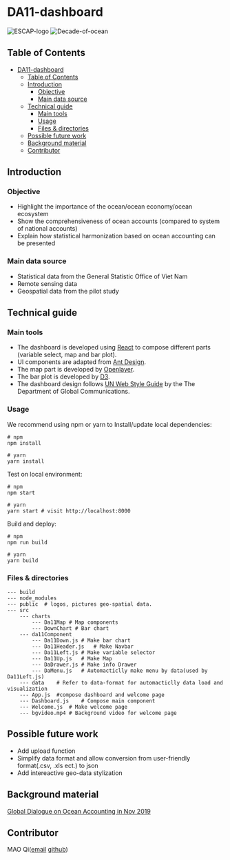 # DA11-dashboard

![ESCAP-logo](https://www.unescap.org/themes/custom/escap2020/logo.png)
![Decade-of-ocean](https://www.unescap.org/sites/default/d8files/SDG_Decade_of_Action_E2x.png)

## Table of Contents

- [DA11-dashboard](#da11-dashboard)
	- [Table of Contents](#table-of-contents)
	- [Introduction](#introduction)
		- [Objective](#objective)
		- [Main data source](#main-data-source)
	- [Technical guide](#technical-guide)
		- [Main tools](#main-tools)
		- [Usage](#usage)
		- [Files & directories](#files--directories)
	- [Possible future work](#possible-future-work)
	- [Background material](#background-material)
	- [Contributor](#contributor)

## Introduction

### Objective

- Highlight the importance of the ocean/ocean economy/ocean ecosystem
- Show the comprehensiveness of ocean accounts (compared to system of national accounts)
- Explain how statistical harmonization based on ocean accounting can be presented

### Main data source

- Statistical data from the General Statistic Office of Viet Nam
- Remote sensing data
- Geospatial data from the pilot study

## Technical guide

### Main tools

- The dashboard is developed using [React](https://reactjs.org/) to compose different parts (variable select, map and bar plot).
- UI components are adapted from [Ant Design](https://ant.design/docs/react/introduce).
- The map part is developed by [Openlayer](https://openlayers.org/en/latest/doc/tutorials/).
- The bar plot is developed by [D3](https://d3js.org/).
- The dashboard design follows [UN Web Style Guide](https://www.un.org/styleguide/) by the The Department of Global Communications.

### Usage

We recommend using npm or yarn to Install/update local dependencies:

```
# npm
npm install

# yarn 
yarn install 
```

Test on local environment:

```
# npm
npm start

# yarn 
yarn start # visit http://localhost:8000
```

Build and deploy:

```
# npm
npm run build

# yarn 
yarn build
```

### Files & directories

```
--- build
--- node_modules
--- public	# logos, pictures geo-spatial data.
--- src
	--- charts
		--- Da11Map	# Map components
		--- DownChart # Bar chart
	--- da11Component
		--- Da11Down.js	# Make bar chart
		--- Da11Header.js	# Make Navbar
		--- Da11Left.js	# Make variable selector
		--- Da11Up.js	# Make Map 
		--- DaDrawer.js	# Make info Drawer
		--- DaMenu.js	# Automacticlly make menu by data(used by Da11Left.js)
	--- data	# Refer to data-format for automacticlly data load and visualization
	--- App.js	#compose dashboard and welcome page
	--- Dashboard.js	# Compose main component
	--- Welcome.js	# Make welcome page
	--- bgvideo.mp4 # Background video for welcome page
```

## Possible future work

- Add upload function
- Simplify data format and allow conversion from user-friendly format(.csv, .xls ect.) to json
- Add intereactive geo-data stylization

## Background material

[Global Dialogue on Ocean Accounting in Nov 2019](https://www.unescap.org/events/global-dialogue-ocean-accounting-and-first-annual-meeting-global-ocean-accounts-partnership)

## Contributor

MAO Qi([email](maoqi@pku.edu.cn) [github](https://github.com/qinterest))